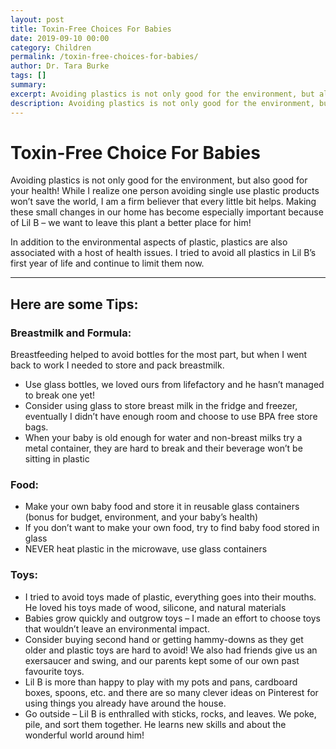 ```yaml
---
layout: post
title: Toxin-Free Choices For Babies
date: 2019-09-10 00:00
category: Children
permalink: /toxin-free-choices-for-babies/
author: Dr. Tara Burke 
tags: []
summary: 
excerpt: Avoiding plastics is not only good for the environment, but also good for your health! While I realize one person avoiding single use plastic products won’t save the world, I am a firm believer that
description: Avoiding plastics is not only good for the environment, but also good for your health! Making these small changes in our home has become especially...
---
```

# Toxin-Free Choice For Babies

Avoiding plastics is not only good for the environment, but also good for your health! While I realize one person avoiding single use plastic products won’t save the world, I am a firm believer that every little bit helps. Making these small changes in our home has become especially important because of Lil B – we want to leave this plant a better place for him! 

In addition to the environmental aspects of plastic, plastics are also associated with a host of health issues. I tried to avoid all plastics in Lil B’s first year of life and continue to limit them now.

***

## Here are some Tips:

### Breastmilk and Formula:

Breastfeeding helped to avoid bottles for the most part, but when I went back to work I needed to store and pack breastmilk. 

* Use glass bottles, we loved ours from lifefactory and he hasn’t managed to break one yet!
* Consider using glass to store breast milk in the fridge and freezer, eventually I didn’t have enough room and choose to use BPA free store bags.
* When your baby is old enough for water and non-breast milks try a metal container, they are hard to break and their beverage won’t be sitting in plastic

### Food:

* Make your own baby food and store it in reusable glass containers (bonus for budget, environment, and your baby’s health)
* If you don’t want to make your own food, try to find baby food stored in glass 
* NEVER heat plastic in the microwave, use glass containers

### Toys:

* I tried to avoid toys made of plastic, everything goes into their mouths. He loved his toys made of wood, silicone, and natural materials
* Babies grow quickly and outgrow toys – I made an effort to choose toys that wouldn’t leave an environmental impact. 
* Consider buying second hand or getting hammy-downs as they get older and plastic toys are hard to avoid! We also had friends give us an exersaucer and swing, and our parents kept some of our own past favourite toys. 
* Lil B is more than happy to play with my pots and pans, cardboard boxes, spoons, etc. and there are so many clever ideas on Pinterest for using things you already have around the house.
* Go outside – Lil B is enthralled with sticks, rocks, and leaves. We poke, pile, and sort them together. He learns new skills and about the wonderful world around him!
